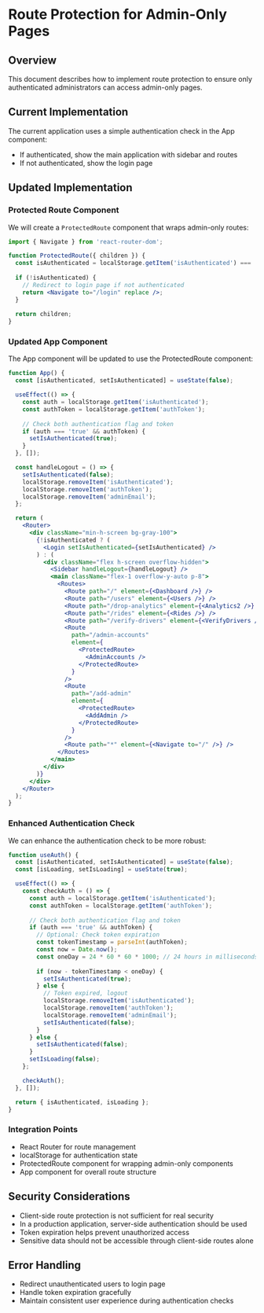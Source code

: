 # Route Protection for Admin-Only Pages

## Overview
This document describes how to implement route protection to ensure only authenticated administrators can access admin-only pages.

## Current Implementation
The current application uses a simple authentication check in the App component:
- If authenticated, show the main application with sidebar and routes
- If not authenticated, show the login page

## Updated Implementation

### Protected Route Component
We will create a `ProtectedRoute` component that wraps admin-only routes:

```jsx
import { Navigate } from 'react-router-dom';

function ProtectedRoute({ children }) {
  const isAuthenticated = localStorage.getItem('isAuthenticated') === 'true';
  
  if (!isAuthenticated) {
    // Redirect to login page if not authenticated
    return <Navigate to="/login" replace />;
  }
  
  return children;
}
```

### Updated App Component
The App component will be updated to use the ProtectedRoute component:

```jsx
function App() {
  const [isAuthenticated, setIsAuthenticated] = useState(false);

  useEffect(() => {
    const auth = localStorage.getItem('isAuthenticated');
    const authToken = localStorage.getItem('authToken');
    
    // Check both authentication flag and token
    if (auth === 'true' && authToken) {
      setIsAuthenticated(true);
    }
  }, []);

  const handleLogout = () => {
    setIsAuthenticated(false);
    localStorage.removeItem('isAuthenticated');
    localStorage.removeItem('authToken');
    localStorage.removeItem('adminEmail');
  };

  return (
    <Router>
      <div className="min-h-screen bg-gray-100">
        {!isAuthenticated ? (
          <Login setIsAuthenticated={setIsAuthenticated} />
        ) : (
          <div className="flex h-screen overflow-hidden">
            <Sidebar handleLogout={handleLogout} />
            <main className="flex-1 overflow-y-auto p-8">
              <Routes>
                <Route path="/" element={<Dashboard />} />
                <Route path="/users" element={<Users />} />
                <Route path="/drop-analytics" element={<Analytics2 />} />
                <Route path="/rides" element={<Rides />} />
                <Route path="/verify-drivers" element={<VerifyDrivers />} />
                <Route 
                  path="/admin-accounts" 
                  element={
                    <ProtectedRoute>
                      <AdminAccounts />
                    </ProtectedRoute>
                  } 
                />
                <Route 
                  path="/add-admin" 
                  element={
                    <ProtectedRoute>
                      <AddAdmin />
                    </ProtectedRoute>
                  } 
                />
                <Route path="*" element={<Navigate to="/" />} />
              </Routes>
            </main>
          </div>
        )}
      </div>
    </Router>
  );
}
```

### Enhanced Authentication Check
We can enhance the authentication check to be more robust:

```javascript
function useAuth() {
  const [isAuthenticated, setIsAuthenticated] = useState(false);
  const [isLoading, setIsLoading] = useState(true);

  useEffect(() => {
    const checkAuth = () => {
      const auth = localStorage.getItem('isAuthenticated');
      const authToken = localStorage.getItem('authToken');
      
      // Check both authentication flag and token
      if (auth === 'true' && authToken) {
        // Optional: Check token expiration
        const tokenTimestamp = parseInt(authToken);
        const now = Date.now();
        const oneDay = 24 * 60 * 60 * 1000; // 24 hours in milliseconds
        
        if (now - tokenTimestamp < oneDay) {
          setIsAuthenticated(true);
        } else {
          // Token expired, logout
          localStorage.removeItem('isAuthenticated');
          localStorage.removeItem('authToken');
          localStorage.removeItem('adminEmail');
          setIsAuthenticated(false);
        }
      } else {
        setIsAuthenticated(false);
      }
      setIsLoading(false);
    };

    checkAuth();
  }, []);

  return { isAuthenticated, isLoading };
}
```

### Integration Points
- React Router for route management
- localStorage for authentication state
- ProtectedRoute component for wrapping admin-only components
- App component for overall route structure

## Security Considerations
- Client-side route protection is not sufficient for real security
- In a production application, server-side authentication should be used
- Token expiration helps prevent unauthorized access
- Sensitive data should not be accessible through client-side routes alone

## Error Handling
- Redirect unauthenticated users to login page
- Handle token expiration gracefully
- Maintain consistent user experience during authentication checks